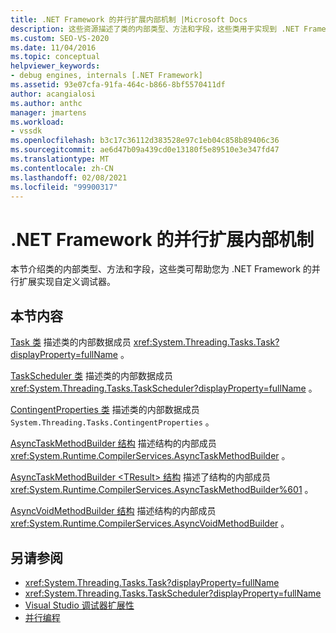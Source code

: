 ```yaml
---
title: .NET Framework 的并行扩展内部机制 |Microsoft Docs
description: 这些资源描述了类的内部类型、方法和字段，这些类用于实现到 .NET Framework 并行扩展的自定义调试器。
ms.custom: SEO-VS-2020
ms.date: 11/04/2016
ms.topic: conceptual
helpviewer_keywords:
- debug engines, internals [.NET Framework]
ms.assetid: 93e07cfa-91fa-464c-b866-8bf5570411df
author: acangialosi
ms.author: anthc
manager: jmartens
ms.workload:
- vssdk
ms.openlocfilehash: b3c17c36112d383528e97c1eb04c858b89406c36
ms.sourcegitcommit: ae6d47b09a439cd0e13180f5e89510e3e347fd47
ms.translationtype: MT
ms.contentlocale: zh-CN
ms.lasthandoff: 02/08/2021
ms.locfileid: "99900317"
---
```

# <a name="parallel-extension-internals-for-the-net-framework"></a>.NET Framework 的并行扩展内部机制
本节介绍类的内部类型、方法和字段，这些类可帮助您为 .NET Framework 的并行扩展实现自定义调试器。

## <a name="in-this-section"></a>本节内容
 [Task 类](../../extensibility/debugger/task-class-internal-members.md) 描述类的内部数据成员 <xref:System.Threading.Tasks.Task?displayProperty=fullName> 。

 [TaskScheduler 类](../../extensibility/debugger/taskscheduler-class-internal-members.md) 描述类的内部数据成员 <xref:System.Threading.Tasks.TaskScheduler?displayProperty=fullName> 。

 [ContingentProperties 类](../../extensibility/debugger/contingentproperties-class-internal-members.md) 描述类的内部数据成员 `System.Threading.Tasks.ContingentProperties` 。

 [AsyncTaskMethodBuilder 结构](../../extensibility/debugger/asynctaskmethodbuilder-structure-internal-members.md) 描述结构的内部成员 <xref:System.Runtime.CompilerServices.AsyncTaskMethodBuilder> 。

 [AsyncTaskMethodBuilder \<TResult> 结构](../../extensibility/debugger/asynctaskmethodbuilder-tresult-structure-internal-members.md) 描述了结构的内部成员 <xref:System.Runtime.CompilerServices.AsyncTaskMethodBuilder%601> 。

 [AsyncVoidMethodBuilder 结构](../../extensibility/debugger/asyncvoidmethodbuilder-structure-internal-members.md) 描述结构的内部成员 <xref:System.Runtime.CompilerServices.AsyncVoidMethodBuilder> 。

## <a name="see-also"></a>另请参阅
- <xref:System.Threading.Tasks.Task?displayProperty=fullName>
- <xref:System.Threading.Tasks.TaskScheduler?displayProperty=fullName>
- [Visual Studio 调试器扩展性](../../extensibility/debugger/visual-studio-debugger-extensibility.md)
- [并行编程](/dotnet/standard/parallel-programming/index)

